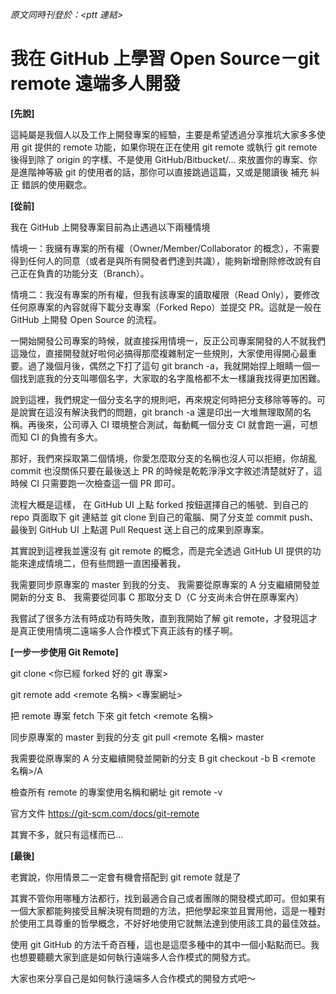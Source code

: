 _原文同時刊登於：<ptt 連結>_

我在 GitHub 上學習 Open Source－git remote 遠端多人開發
===

**[先說]**

這純屬是我個人以及工作上開發專案的經驗，主要是希望透過分享推坑大家多多使用 git 提供的 remote 功能，如果你現在正在使用 git remote 或執行 git remote 後得到除了 origin 的字樣、不是使用 GitHub/Bitbucket/… 來放置你的專案、你是進階神等級 git 的使用者的話，那你可以直接跳過這篇，又或是閱讀後 補充 糾正 錯誤的使用觀念。

**[從前]**

我在 GitHub 上開發專案目前為止遇過以下兩種情境

情境一：我擁有專案的所有權（Owner/Member/Collaborator 的概念），不需要得到任何人的同意（或者是與所有開發者們達到共識），能夠新增刪除修改說有自己正在負責的功能分支（Branch）。

情境二：我沒有專案的所有權，但我有該專案的讀取權限（Read Only），要修改任何原專案的內容就得下載分支專案（Forked Repo）並提交 PR。這就是一般在 GitHub 上開發 Open Source 的流程。

一開始開發公司專案的時候，就直接採用情境一，反正公司專案開發的人不就我們這幾位，直接開發就好啦何必搞得那麼複雜制定一些規則，大家使用得開心最重要。過了幾個月後，偶然之下打了這句 git branch -a，我就開始捏上眼睛一個一個找到底我的分支叫哪個名字，大家取的名字風格都不太一樣讓我找得更加困難。

說到這裡，我們規定一個分支名字的規則吧，再來規定何時把分支移除等等的。可是說實在這沒有解決我們的問題，git branch -a 還是印出一大堆無理取鬧的名稱。再後來，公司導入 CI 環境整合測試，每動輒一個分支 CI 就會跑一遍，可想而知 CI 的負擔有多大。

那好，我們來採取第二個情境，你愛怎麼取分支的名稱也沒人可以拒絕，你胡亂 commit 也沒關係只要在最後送上 PR 的時候是乾乾淨淨文字敘述清楚就好了，這時候 CI 只需要跑一次檢查這一個 PR 即可。

流程大概是這樣，
在 GitHub UI 上點 forked 按鈕選擇自己的帳號、到自己的 repo 頁面取下 git 連結並 git clone 到自己的電腦、開了分支並 commit push、最後到 GitHub UI 上點選 Pull Request 送上自己的成果到原專案。

其實說到這裡我並還沒有 git remote 的概念，而是完全透過 GitHub UI 提供的功能來達成情境二，但有些問題一直困擾著我，

我需要同步原專案的 master 到我的分支、
我需要從原專案的 A 分支繼續開發並開新的分支 B、
我需要從同事 C 那取分支 D（C 分支尚未合併在原專案內）

我嘗試了很多方法有時成功有時失敗，直到我開始了解 git remote，才發現這才是真正使用情境二遠端多人合作模式下真正該有的樣子啊。

**[一步一步使用 Git Remote]**

git clone <你已經 forked 好的 git 專案>

git remote add <remote 名稱> <專案網址>

把 remote 專案 fetch 下來
git fetch <remote 名稱>

同步原專案的 master 到我的分支
git pull <remote 名稱> master

我需要從原專案的 A 分支繼續開發並開新的分支 B
git checkout -b B <remote 名稱>/A

檢查所有 remote 的專案使用名稱和網址
git remote -v

官方文件
https://git-scm.com/docs/git-remote

其實不多，就只有這樣而已…

**[最後]**

老實說，你用情景二一定會有機會搭配到 git remote 就是了

其實不管你用哪種方法都行，找到最適合自己或者團隊的開發模式即可。但如果有一個大家都能夠接受且解決現有問題的方法，把他學起來並且實用他，這是一種對於使用工具尊重的哲學概念，不好好地使用它就無法達到使用該工具的最佳效益。

使用 git GitHub 的方法千奇百種，這也是這麼多種中的其中一個小點點而已。我也想要聽聽大家到底是如何執行遠端多人合作模式的開發方式。

大家也來分享自己是如何執行遠端多人合作模式的開發方式吧～
